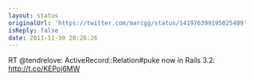 ```yaml
---
layout: status
originalUrl: 'https://twitter.com/marcgg/status/141976399195025409'
isReply: false
date: 2011-11-30 20:26:26
---
```


RT @tendrelove: ActiveRecord::Relation#puke now in Rails 3.2: http://t.co/KEPoj6MW
